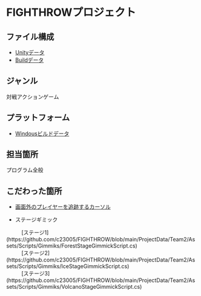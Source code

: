 # FIGHTHROWプロジェクト

## ファイル構成

* [Unityデータ](https://github.com/c23005/FIGHTHROW/tree/main/ProjectData/Team2)
* [Buildデータ](https://github.com/c23005/FIGHTHROW/tree/main/BuildData)

## ジャンル

対戦アクションゲーム

## プラットフォーム

* [Windousビルドデータ](https://github.com/c23005/FIGHTHROW/tree/main/BuildData/20240627_FIGHTHROW)

## 担当箇所

プログラム全般

## こだわった箇所

* [画面外のプレイヤーを追跡するカーソル](https://github.com/c23005/FIGHTHROW/blob/main/ProjectData/Team2/Assets/Scripts/InOutScript.cs)

* <dt>ステージギミック</dt>

<dd>[ステージ1]</dd>(https://github.com/c23005/FIGHTHROW/blob/main/ProjectData/Team2/Assets/Scripts/Gimmiks/ForestStageGimmickScript.cs)

<dd>[ステージ2]</dd>(https://github.com/c23005/FIGHTHROW/blob/main/ProjectData/Team2/Assets/Scripts/Gimmiks/IceStageGimmickScript.cs)

<dd>[ステージ3]</dd>(https://github.com/c23005/FIGHTHROW/blob/main/ProjectData/Team2/Assets/Scripts/Gimmiks/VolcanoStageGimmickScript.cs)